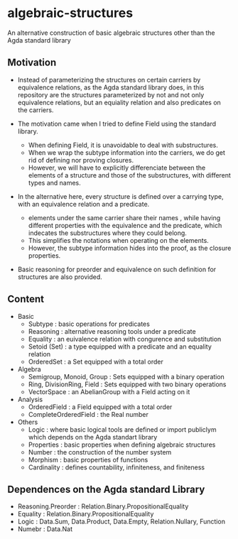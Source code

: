 # algebraic-structures

An alternative construction of basic algebraic structures other than the Agda standard library

## Motivation

- Instead of parameterizing the structures on certain carriers by equivalence relations, as the Agda standard library does, in this repository are the structures parameterized by not and not only equivalence relations, but an equiality relation and also predicates on the carriers.

- The motivation came when I tried to define Field using the standard library.
  - When defining Field, it is unavoidable to deal with substructures.
  - When we wrap the subtype information into the carriers, we do get rid of defining nor proving closures.
  - However, we will have to explicitly differenciate between the elements of a structure and those of the substructures, with different types and names.

- In the alternative here, every structure is defined over a carrying type, with an equivalence relation and a predicate.
  - elements under the same carrier share their names , while having different properties with the equivalence and the predicate, which indecates the substructures where they could belong.
  - This simplifies the notations when operating on the elements.
  - However, the subtype information hides into the proof, as the closure properties.

- Basic reasoning for preorder and equivalence on such definition for structures are also provided.


## Content
- Basic
  - Subtype : basic operations for predicates
  - Reasoning : alternative reasoning tools under a predicate
  - Equality : an euivalence relation with congurence and substitution
  - Setoid (Set) : a type equipped with a predicate and an equality relation
  - OrderedSet : a Set equipped with a total order
- Algebra
  - Semigroup, Monoid, Group : Sets equipped with a binary operation
  - Ring, DivisionRing, Field : Sets equipped with two binary operations
  - VectorSpace : an AbelianGroup with a Field acting on it
- Analysis
  - OrderedField : a Field equipped with a total order
  - CompleteOrderedField : the Real number
- Others
  - Logic : where basic logical tools are defined or import publiclym which depends on the Agda standart library
  - Properties : basic properties when defining algebraic structures
  - Number : the construction of the number system
  - Morphism : basic properties of functions
  - Cardinality : defines countability, infiniteness, and finiteness
  
## Dependences on the Agda standard Library
  - Reasoning.Preorder : Relation.Binary.PropositionalEquality
  - Equality : Relation.Binary.PropositionalEquality
  - Logic : Data.Sum, Data.Product, Data.Empty, Relation.Nullary, Function
  - Numebr : Data.Nat

